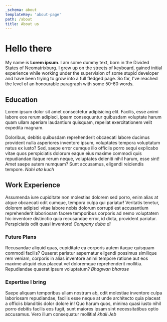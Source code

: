 ```yaml
---
_schema: about
templateKey: 'about-page'
path: /about
title: About us
---
```

# Hello there
My name is **Lorem ipsum**. I am some dummy text, born in the Divided States of Neomatrixburg. I grew up on the streets of keyboard, gained initial experience while working under the supervision of some stupid developer and have been trying to grow into a full fledged page. So far, I've reached the level of an honourable paragraph with some 50-60 words.

## Education
Lorem ipsum dolor sit amet consectetur adipisicing elit. Facilis, esse animi labore eos rerum adipisci, ipsam consequuntur quibusdam voluptate harum quam ullam aperiam laudantium quisquam, repellat exercitationem velit expedita magnam.

Doloribus, debitis quibusdam reprehenderit obcaecati labore ducimus provident nulla asperiores inventore ipsum, voluptates tempora voluptatum natus ex iusto? Sed, saepe error cumque illo officiis porro sequi explicabo vitae quos perspiciatis dolorum eaque eius maxime commodi quis repudiandae itaque rerum neque, voluptates deleniti nihil harum, esse sint! Amet saepe autem numquam? Sunt accusamus, eligendi reiciendis tempore. *Nahi ata kuch*

## Work Experience
Assumenda iure cupiditate non molestias dolorem sed porro, enim alias at atque obcaecati odit cumque, tempora culpa qui pariatur! Veritatis tenetur, dolorem adipisci vitae labore nobis dolorum corrupti est accusantium reprehenderit laboriosam facere temporibus corporis ad nemo voluptatem hic inventore distinctio quia recusandae error, id dicta, provident pariatur. Perspiciatis odit quasi inventore! *Company duba di*

### Future Plans
Recusandae aliquid quas, cupiditate ea corporis autem itaque quisquam commodi facilis? Quaerat pariatur aspernatur eligendi possimus similique rem veniam, corporis in alias inventore animi tempore ratione aut eos maxime aliquid eius placeat vel doloremque reprehenderit mollitia. Repudiandae quaerat ipsum voluptatum? *Bhagwan bharose*

### Expertise I bring
Saepe aliquam temporibus ullam nostrum ab, odit molestiae inventore culpa laboriosam repudiandae, facilis esse neque at unde architecto quia placeat a officiis blanditiis dolor dolore in! Quo harum quos, minima quasi iusto nihil porro debitis facilis eos fugit, sunt maiores ipsam sint necessitatibus optio accusamus. Vero illum consequatur mollitia! *khali Jeb*
